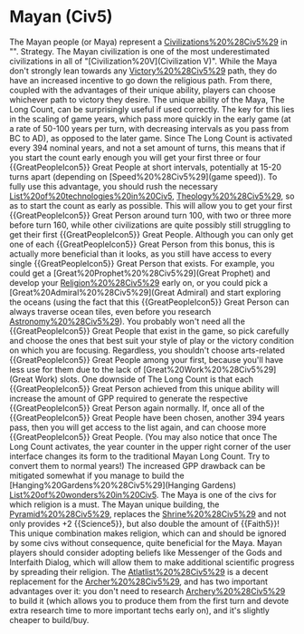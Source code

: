 # Mayan (Civ5)

The Mayan people (or Maya) represent a [Civilizations%20%28Civ5%29](civilization) in "".
Strategy.
The Mayan civilization is one of the most underestimated civilizations in all of "[Civilization%20V](Civilization V)". While the Maya don't strongly lean towards any [Victory%20%28Civ5%29](victory) path, they do have an increased incentive to go down the religious path. From there, coupled with the advantages of their unique ability, players can choose whichever path to victory they desire.
The unique ability of the Maya, The Long Count, can be surprisingly useful if used correctly. The key for this lies in the scaling of game years, which pass more quickly in the early game (at a rate of 50-100 years per turn, with decreasing intervals as you pass from BC to AD), as opposed to the later game. Since The Long Count is activated every 394 nominal years, and not a set amount of turns, this means that if you start the count early enough you will get your first three or four {{GreatPeopleIcon5}} Great People at short intervals, potentially at 15-20 turns apart (depending on [Speed%20%28Civ5%29](game speed)). To fully use this advantage, you should rush the necessary [List%20of%20technologies%20in%20Civ5](tech), [Theology%20%28Civ5%29](Theology), so as to start the count as early as possible. This will allow you to get your first {{GreatPeopleIcon5}} Great Person around turn 100, with two or three more before turn 160, while other civilizations are quite possibly still struggling to get their first {{GreatPeopleIcon5}} Great People.
Although you can only get one of each {{GreatPeopleIcon5}} Great Person from this bonus, this is actually more beneficial than it looks, as you still have access to every single {{GreatPeopleIcon5}} Great Person that exists. For example, you could get a [Great%20Prophet%20%28Civ5%29](Great Prophet) and develop your [Religion%20%28Civ5%29](religion) early on, or you could pick a [Great%20Admiral%20%28Civ5%29](Great Admiral) and start exploring the oceans (using the fact that this {{GreatPeopleIcon5}} Great Person can always traverse ocean tiles, even before you research [Astronomy%20%28Civ5%29](Astronomy)). You probably won't need all the {{GreatPeopleIcon5}} Great People that exist in the game, so pick carefully and choose the ones that best suit your style of play or the victory condition on which you are focusing. Regardless, you shouldn't choose arts-related {{GreatPeopleIcon5}} Great People among your first, because you'll have less use for them due to the lack of [Great%20Work%20%28Civ5%29](Great Work) slots. 
One downside of The Long Count is that each {{GreatPeopleIcon5}} Great Person achieved from this unique ability will increase the amount of GPP required to generate the respective {{GreatPeopleIcon5}} Great Person again normally. If, once all of the {{GreatPeopleIcon5}} Great People have been chosen, another 394 years pass, then you will get access to the list again, and can choose more {{GreatPeopleIcon5}} Great People. (You may also notice that once The Long Count activates, the year counter in the upper right corner of the user interface changes its form to the traditional Mayan Long Count. Try to convert them to normal years!) The increased GPP drawback can be mitigated somewhat if you manage to build the [Hanging%20Gardens%20%28Civ5%29](Hanging Gardens) [List%20of%20wonders%20in%20Civ5](wonder).
The Maya is one of the civs for which religion is a must. The Mayan unique building, the [Pyramid%20%28Civ5%29](Pyramid), replaces the [Shrine%20%28Civ5%29](Shrine) and not only provides +2 {{Science5}}, but also double the amount of {{Faith5}}! This unique combination makes religion, which can and should be ignored by some civs without consequence, quite beneficial for the Maya. Mayan players should consider adopting beliefs like Messenger of the Gods and Interfaith Dialog, which will allow them to make additional scientific progress by spreading their religion.
The [Atlatlist%20%28Civ5%29](Atlatlist) is a decent replacement for the [Archer%20%28Civ5%29](Archer), and has two important advantages over it: you don't need to research [Archery%20%28Civ5%29](Archery) to build it (which allows you to produce them from the first turn and devote extra research time to more important techs early on), and it's slightly cheaper to build/buy.